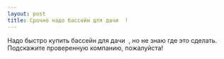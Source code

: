 ```yaml
---
layout: post 
title: Срочно надо бассейн для дачи ‌ ‌! 
--- 
```

Надо быстро купить бассейн для дачи ‌ ‌, но не знаю где это сделать. Подскажите проверенную компанию, пожалуйста!